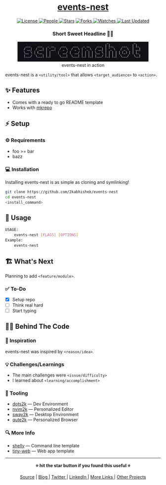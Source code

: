 <div align = "center">

<h1><a href="https://github.com/2kabhishek/events-nest">events-nest</a></h1>

<a href="https://github.com/2KAbhishek/events-nest/blob/main/LICENSE">
<img alt="License" src="https://img.shields.io/github/license/2kabhishek/events-nest?style=flat&color=eee&label="> </a>

<a href="https://github.com/2KAbhishek/events-nest/graphs/contributors">
<img alt="People" src="https://img.shields.io/github/contributors/2kabhishek/events-nest?style=flat&color=ffaaf2&label=People"> </a>

<a href="https://github.com/2KAbhishek/events-nest/stargazers">
<img alt="Stars" src="https://img.shields.io/github/stars/2kabhishek/events-nest?style=flat&color=98c379&label=Stars"></a>

<a href="https://github.com/2KAbhishek/events-nest/network/members">
<img alt="Forks" src="https://img.shields.io/github/forks/2kabhishek/events-nest?style=flat&color=66a8e0&label=Forks"> </a>

<a href="https://github.com/2KAbhishek/events-nest/watchers">
<img alt="Watches" src="https://img.shields.io/github/watchers/2kabhishek/events-nest?style=flat&color=f5d08b&label=Watches"> </a>

<a href="https://github.com/2KAbhishek/events-nest/pulse">
<img alt="Last Updated" src="https://img.shields.io/github/last-commit/2kabhishek/events-nest?style=flat&color=e06c75&label="> </a>

<h3>Short Sweet Headline 🎇🎉</h3>

<figure>
  <img src="docs/images/screenshot.png" alt="events-nest in action">
  <br/>
  <figcaption>events-nest in action</figcaption>
</figure>

</div>

events-nest is a `<utility/tool>` that allows `<target_audience>` to `<action>`.

## ✨ Features

- Comes with a ready to go README template
- Works with [mkrepo](https://github.com/2kabhishek/mkrepo)

## ⚡ Setup

### ⚙️ Requirements

- foo >= bar
- bazz

### 💻 Installation

Installing events-nest is as simple as cloning and symlinking!

```bash
git clone https://github.com/2kabhishek/events-nest
cd events-nest
<install_command>
```

## 🚀 Usage

```bash
USAGE:
    events-nest [FLAGS] [OPTIONS]
Example:
    events-nest
```

## 🏗️ What's Next

Planning to add `<feature/module>`.

### ✅ To-Do

- [x] Setup repo
- [ ] Think real hard
- [ ] Start typing

## 🧑‍💻 Behind The Code

### 🌈 Inspiration

events-nest was inspired by `<reason/idea>`.

### 💡 Challenges/Learnings

- The main challenges were `<issue/difficulty>`
- I learned about `<learning/accomplishment>`

### 🧰 Tooling

- [dots2k](https://github.com/2kabhishek/dots2k) — Dev Environment
- [nvim2k](https://github.com/2kabhishek/nvim2k) — Personalized Editor
- [sway2k](https://github.com/2kabhishek/sway2k) — Desktop Environment
- [qute2k](https://github.com/2kabhishek/qute2k) — Personalized Browser

### 🔍 More Info

- [shelly](https://github.com/2kabhishek/shelly) — Command line template
- [tiny-web](https://github.com/2kabhishek/tiny-web) — Web app template

<hr>

<div align="center">

<strong>⭐ hit the star button if you found this useful ⭐</strong><br>

<a href="https://github.com/2KAbhishek/events-nest">Source</a>
| <a href="https://2kabhishek.github.io/blog" target="_blank">Blog </a>
| <a href="https://twitter.com/2kabhishek" target="_blank">Twitter </a>
| <a href="https://linkedin.com/in/2kabhishek" target="_blank">LinkedIn </a>
| <a href="https://2kabhishek.github.io/links" target="_blank">More Links </a>
| <a href="https://2kabhishek.github.io/projects" target="_blank">Other Projects </a>

</div>
